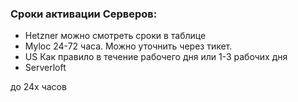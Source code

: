 ### Сроки активации Серверов:

- Hetzner можно смотреть сроки в таблице
- Myloc 24-72 часа. Можно уточнить через тикет.
- US Как правило в течение рабочего дня или 1-3 рабочих дня
- Serverloft

до 24х часов